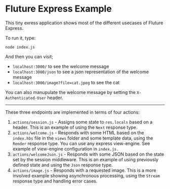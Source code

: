 # Fluture Express Example

This tiny exress application shows most of the different usecases of Fluture Express.

To run it, type:

```shell
node index.js
```

And then you can visit;

* `localhost:3000/` to see the welcome message
* `localhost:3000/json` to see a json representation of the welcome message
* `localhost:3000/image?file=cat.jpeg` to see the cat

You can also manupulate the welcome message by setting the
`X-Authenticated-User` header.

----

These three endpoints are implemented in terms of four actions:

1. `actions/session.js` - Assigns some state to `res.locals` based on a header.
   This is an example of using the `Next` response type.
2. `actions/welcome.js` - Responds with some HTML based on the `index.hbs` file in
   the `views` folder and some template data, using the `Render` response type. You can use any express view-engine. See example of view-engine configuration in `index.js.`
3. `actions/welcomeJson.js` - Responds with some JSON based on the state set by
   the session middleware. This is an example of using previously defined state
   and using the `Json` response type.
4. `actions/image.js` - Responds with a requested image. This is a more
   involved example showing asynchronous processing, using the `Stream`
   response type and handling error cases.
